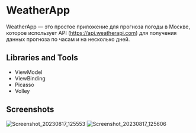 # WeatherApp
WeatherApp — это простое приложение для прогноза погоды в Москве, которое использует API (https://api.weatherapi.com) для получения данных прогноза по часам и на несколько дней.

## Libraries and Tools
- ViewModel
- ViewBinding
- Picasso
- Volley

## Screenshots
![Screenshot_20230817_125553](https://github.com/avbolotova/WeatherApp/assets/110159060/8099acb3-ba5f-426c-b89f-fa2dbaa5596d)
![Screenshot_20230817_125606](https://github.com/avbolotova/WeatherApp/assets/110159060/3b726bb2-09ab-41ad-b662-863e41c6fab8)

